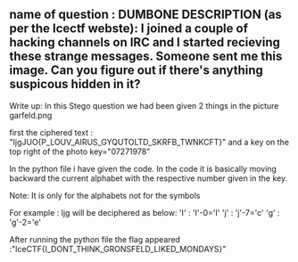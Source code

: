 name of question : DUMBONE
DESCRIPTION (as per the Icectf webste):
I joined a couple of hacking channels on IRC and I started recieving these strange messages. Someone sent me this image. Can you figure out if there's anything suspicous hidden in it?
-----------------------------------------------------------------------------------------------------------------------
Write up:
In this Stego question we had been given 2 things in the picture garfeld.png

first the ciphered text : "IjgJUO{P_LOUV_AIRUS_GYQUTOLTD_SKRFB_TWNKCFT}"
and a key on the top right of the photo
key="07271978"

In the python file i have given the code.
In the code it is basically moving backward the current alphabet with the respective number given in the key.

Note: It is only for the alphabets not for the symbols

For example :
	Ijg will be deciphered as below:
	'I' : 'I'-0='I'
	'j'	: 'j'-7='c'
	'g'	: 'g'-2='e'

After running the python file the flag appeared :"IceCTF{I_DONT_THINK_GRONSFELD_LIKED_MONDAYS}" 